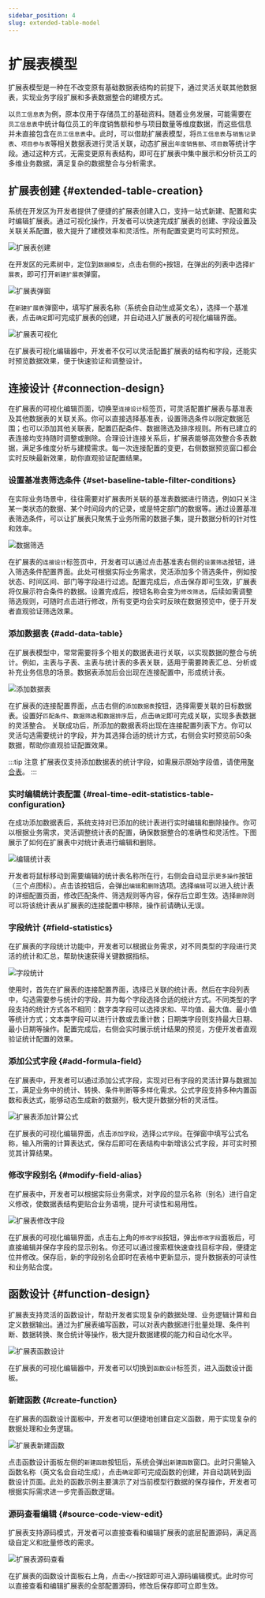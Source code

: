 ```yaml
---
sidebar_position: 4
slug: extended-table-model
---
```


# 扩展表模型
扩展表模型是一种在不改变原有基础数据表结构的前提下，通过灵活关联其他数据表，实现业务字段扩展和多表数据整合的建模方式。

以`员工信息表`为例，原本仅用于存储员工的基础资料。随着业务发展，可能需要在`员工信息表`中统计每位员工的年度销售额和参与项目数量等维度数据，而这些信息并未直接包含在`员工信息表`中。此时，可以借助扩展表模型，将`员工信息表`与`销售记录表`、`项目参与表`等相关数据表进行灵活关联，动态扩展出`年度销售额`、`项目数`等统计字段。通过这种方式，无需变更原有表结构，即可在扩展表中集中展示和分析员工的多维业务数据，满足复杂的数据整合与分析需求。

## 扩展表创建 {#extended-table-creation}
系统在开发区为开发者提供了便捷的扩展表创建入口，支持一站式新建、配置和实时编辑扩展表。通过可视化操作，开发者可以快速完成扩展表的创建、字段设置及关联关系配置，极大提升了建模效率和灵活性。所有配置变更均可实时预览。

![扩展表创建](./img/extended-table-create.png)

在开发区的元素树中，定位到`数据模型`，点击右侧的`+`按钮，在弹出的列表中选择`扩展表`，即可打开`新建扩展表`弹窗。

![扩展表弹窗](./img/extended-table-popup.png)

在`新建扩展表`弹窗中，填写扩展表名称（系统会自动生成英文名），选择一个基准表，点击`确定`即可完成扩展表的创建，并自动进入扩展表的可视化编辑界面。

![扩展表可视化](./img/extended-table-visualization.png)

在扩展表可视化编辑器中，开发者不仅可以灵活配置扩展表的结构和字段，还能实时预览数据效果，便于快速验证和调整设计。

## 连接设计 {#connection-design}
在扩展表的可视化编辑页面，切换至`连接设计`标签页，可灵活配置扩展表与基准表及其他数据表的关联关系。你可以直接选择基准表，设置筛选条件以限定数据范围；也可以添加其他关联表，配置匹配条件、数据筛选及排序规则。所有已建立的表连接均支持随时调整或删除。合理设计连接关系后，扩展表能够高效整合多表数据，满足多维度分析与建模需求。每一次连接配置的变更，右侧数据预览窗口都会实时反映最新效果，助你直观验证配置结果。

### 设置基准表筛选条件 {#set-baseline-table-filter-conditions}
在实际业务场景中，往往需要对扩展表所关联的基准表数据进行筛选，例如只关注某一类状态的数据、某个时间段内的记录，或是特定部门的数据等。通过设置基准表筛选条件，可以让扩展表只聚焦于业务所需的数据子集，提升数据分析的针对性和效率。

![数据筛选](./img/data-filtering.gif)

在扩展表的`连接设计`标签页中，开发者可以通过点击基准表右侧的`设置筛选`按钮，进入筛选条件配置界面。此处可根据实际业务需求，灵活添加多个筛选条件，例如按状态、时间区间、部门等字段进行过滤。配置完成后，点击保存即可生效，扩展表将仅展示符合条件的数据。设置完成后，按钮名称会变为`修改筛选`，后续如需调整筛选规则，可随时点击进行修改，所有变更均会实时反映在数据预览中，便于开发者直观验证筛选效果。

### 添加数据表 {#add-data-table}
在扩展表模型中，常常需要将多个相关的数据表进行关联，以实现数据的整合与统计。例如，主表与子表、主表与统计表的多表关联，适用于需要跨表汇总、分析或补充业务信息的场景。数据表添加后会出现在连接配置中，形成统计表。

![添加数据表](./img/add-related-table.gif)

在扩展表的连接配置界面，点击右侧的`添加数据表`按钮，选择需要关联的目标数据表。设置好`匹配条件`、`数据筛选`和`数据排序`后，点击`确定`即可完成关联，实现多表数据的灵活整合。
关联成功后，所添加的数据表将出现在连接配置列表下方。你可以灵活勾选需要统计的字段，并为其选择合适的统计方式，右侧会实时预览前50条数据，帮助你直观验证配置效果。

:::tip 注意
扩展表仅支持添加数据表的统计字段，如需展示原始字段值，请使用[聚合表](./aggregate-table-model#multi-table-horizontal-connection)。
:::

### 实时编辑统计表配置 {#real-time-edit-statistics-table-configuration}
在成功添加数据表后，系统支持对已添加的统计表进行实时编辑和删除操作。你可以根据业务需求，灵活调整统计表的配置，确保数据整合的准确性和灵活性。下图展示了如何在扩展表中对统计表进行编辑和删除。

![编辑统计表](./img/edit-statistics-table.gif)

开发者将鼠标移动到需要编辑的统计表名称所在行，右侧会自动显示`更多操作`按钮（三个点图标）。点击该按钮后，会弹出`编辑`和`删除`选项。选择`编辑`可以进入统计表的详细配置页面，修改匹配条件、筛选规则等内容，保存后立即生效。选择`删除`则可以将该统计表从扩展表的连接配置中移除，操作前请确认无误。

### 字段统计 {#field-statistics}
在扩展表的字段统计功能中，开发者可以根据业务需求，对不同类型的字段进行灵活的统计和汇总，帮助快速获得关键数据指标。

![字段统计](./img/extended-table-field-statistics.gif)

使用时，首先在扩展表的连接配置界面，选择已关联的统计表。然后在字段列表中，勾选需要参与统计的字段，并为每个字段选择合适的统计方式。不同类型的字段支持的统计方式各不相同：数字类字段可以选择求和、平均值、最大值、最小值等统计方式；文本类字段可以进行计数或去重计数；日期类字段则支持最大日期、最小日期等操作。配置完成后，右侧会实时展示统计结果的预览，方便开发者直观验证统计配置的效果。

### 添加公式字段 {#add-formula-field}
在扩展表中，开发者可以通过添加公式字段，实现对已有字段的灵活计算与数据加工，满足业务中的统计、转换、条件判断等多样化需求。公式字段支持多种内置函数和表达式，能够动态生成新的数据列，极大提升数据分析的灵活性。

![扩展表添加计算公式](./img/extended-table-add-calculation-formula.gif)

在扩展表的可视化编辑界面，点击`添加字段`，选择`公式字段`。在弹窗中填写公式名称，输入所需的计算表达式，保存后即可在表结构中新增该公式字段，并可实时预览其计算结果。

### 修改字段别名 {#modify-field-alias}
在扩展表中，开发者可以根据实际业务需求，对字段的显示名称（别名）进行自定义修改，使数据表结构更贴合业务语境，提升可读性和易用性。

![扩展表修改字段](./img/extended-table-modify-fields.gif)

在扩展表的可视化编辑界面，点击右上角的`修改字段`按钮，弹出`修改字段`面板后，可直接编辑并保存字段的显示别名。你还可以通过搜索框快速查找目标字段，便捷定位并修改。保存后，新的字段别名会即时在表格中更新显示，提升数据表的可读性和业务贴合度。

## 函数设计 {#function-design}
扩展表支持灵活的函数设计，帮助开发者实现复杂的数据处理、业务逻辑计算和自定义数据输出。通过为扩展表编写函数，可以对表内数据进行批量处理、条件判断、数据转换、聚合统计等操作，极大提升数据建模的能力和自动化水平。

![扩展表函数设计](./img/extended-table-function-design.png)

在扩展表的可视化编辑器中，开发者可以切换到`函数设计`标签页，进入函数设计面板。

### 新建函数 {#create-function}
在扩展表的函数设计面板中，开发者可以便捷地创建自定义函数，用于实现复杂的数据处理和业务逻辑。

![扩展表新建函数](./img/extended-table-create-function.gif)

点击函数设计面板左侧的`新建函数`按钮后，系统会弹出`新建函数`窗口。此时只需输入函数名称（英文名会自动生成），点击`确定`即可完成函数的创建，并自动跳转到函数设计页面。此处的函数示例主要演示了对当前模型行数据的保存操作，开发者可根据实际需求进一步完善函数逻辑。

### 源码查看编辑 {#source-code-view-edit}
扩展表支持源码模式，开发者可以直接查看和编辑扩展表的底层配置源码，满足高级自定义和批量修改的需求。

![扩展表源码查看](./img/extended-table-view-source-code.gif)

在扩展表的函数设计面板右上角，点击`</>`按钮即可进入源码编辑模式。此时你可以直接查看和编辑扩展表的全部配置源码，修改后保存即可立即生效。
